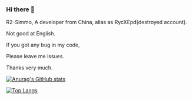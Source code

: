 ### Hi there 👋

R2-Simmo, A developer from China, alias as RycXEpd(destroyed account).

Not good at English.

If you got any bug in my code,

Please leave me issues.

Thanks very much.

[![Anurag's GitHub stats](https://github-readme-stats.vercel.app/api?username=R2-Simmo&count_private=true)](https://github.com/anuraghazra/github-readme-stats)

[![Top Langs](https://github-readme-stats.vercel.app/api/top-langs/?username=R2-Simmo&exclude_repo=R2-Simmo&layout=compact)](https://github.com/anuraghazra/github-readme-stats)
